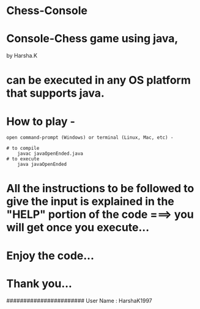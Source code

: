 # Chess-Console

# Console-Chess game using java,
by Harsha.K

# can be executed in any OS platform that supports java.

# How to play -
	open command-prompt (Windows) or terminal (Linux, Mac, etc) -

	# to compile
		javac javaOpenEnded.java
	# to execute
		java javaOpenEnded

# All the instructions to be followed to give the input is explained in the "HELP" portion of the code ===> you will get once you execute...

# Enjoy the code...
# Thank you...

#######################
User Name : HarshaK1997
